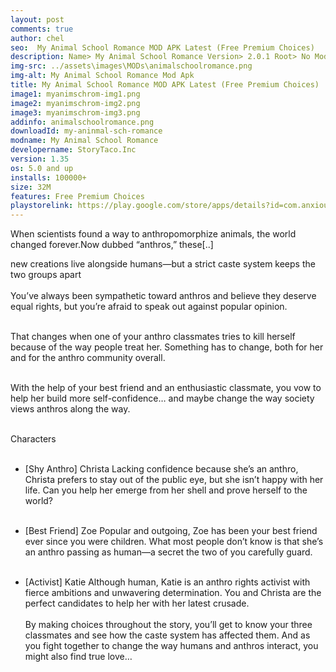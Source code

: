 ```yaml
---
layout: post
comments: true
author: chel
seo:  My Animal School Romance MOD APK Latest (Free Premium Choices)
description: Name> My Animal School Romance Version> 2.0.1 Root> No Mod features> Free Premium Choices Preview Tutorial Install> Install Steps> Download
img-src: ../assets\images\MODs\animalschoolromance.png
img-alt: My Animal School Romance Mod Apk
title: My Animal School Romance MOD APK Latest (Free Premium Choices)
image1: myanimschrom-img1.png
image2: myanimschrom-img2.png 
image3: myanimschrom-img3.png 
addinfo: animalschoolromance.png
downloadId: my-aninmal-sch-romance
modname: My Animal School Romance
developername: StoryTaco.Inc
version: 1.35
os: 5.0 and up
installs: 100000+
size: 32M
features: Free Premium Choices
playstorelink: https://play.google.com/store/apps/details?id=com.anxiousottergames.spacefarmer
---
```

<p>When scientists found a way to anthropomorphize animals, the world changed forever.Now dubbed “anthros,” these[..]

new creations live alongside humans—but a strict caste system keeps the two groups apart<br><br>
You’ve always been sympathetic toward anthros and believe they deserve equal rights, but you’re afraid to speak out against popular opinion.<br><br>

That changes when one of your anthro classmates tries to kill herself because of the way people treat her. Something has to change, both for her and for the anthro community overall.<br><br>

With the help of your best friend and an enthusiastic classmate, you vow to help her build more self-confidence… and maybe change the way society views anthros along the way.<br><br>

Characters<br><br>

* [Shy Anthro] Christa
Lacking confidence because she’s an anthro, Christa prefers to stay out of the public eye, but she isn’t happy with her life. Can you help her emerge from her shell and prove herself to the world?<br><br>

* [Best Friend] Zoe
Popular and outgoing, Zoe has been your best friend ever since you were children. What most people don’t know is that she’s an anthro passing as human—a secret the two of you carefully guard.<br><br>

* [Activist] Katie
Although human, Katie is an anthro rights activist with fierce ambitions and unwavering determination. You and Christa are the perfect candidates to help her with her latest crusade.<br><br>
By making choices throughout the story, you’ll get to know your three classmates and see how the caste system has affected them. And as you fight together to change the way humans and anthros interact, you might also find true love…
</p>